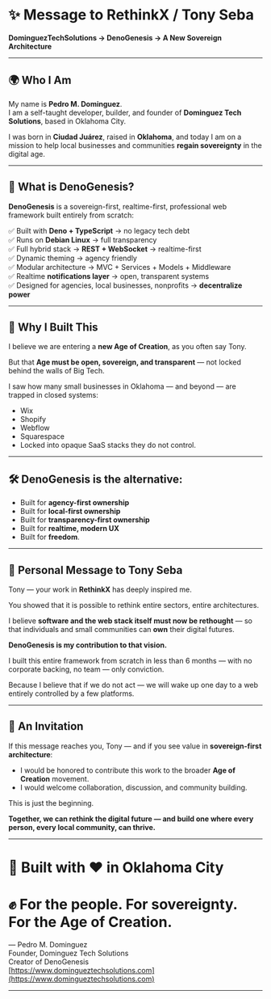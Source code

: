 # ✨ Message to RethinkX / Tony Seba  
**DominguezTechSolutions → DenoGenesis → A New Sovereign Architecture**

---

## 🌍 Who I Am

My name is **Pedro M. Dominguez**.  
I am a self-taught developer, builder, and founder of **Dominguez Tech Solutions**, based in Oklahoma City.  

I was born in **Ciudad Juárez**, raised in **Oklahoma**, and today I am on a mission to help local businesses and communities **regain sovereignty** in the digital age.

---

## 🚀 What is DenoGenesis?

**DenoGenesis** is a sovereign-first, realtime-first, professional web framework built entirely from scratch:  

✅ Built with **Deno + TypeScript** → no legacy tech debt  
✅ Runs on **Debian Linux** → full transparency  
✅ Full hybrid stack → **REST + WebSocket** → realtime-first  
✅ Dynamic theming → agency friendly  
✅ Modular architecture → MVC + Services + Models + Middleware  
✅ Realtime **notifications layer** → open, transparent systems  
✅ Designed for agencies, local businesses, nonprofits → **decentralize power**

---

## 🌟 Why I Built This

I believe we are entering a **new Age of Creation**, as you often say Tony.

But that **Age must be open, sovereign, and transparent** — not locked behind the walls of Big Tech.

I saw how many small businesses in Oklahoma — and beyond — are trapped in closed systems:

- Wix  
- Shopify  
- Webflow  
- Squarespace  
- Locked into opaque SaaS stacks they do not control.

---

## 🛠️ DenoGenesis is the alternative:

- Built for **agency-first ownership**  
- Built for **local-first ownership**  
- Built for **transparency-first ownership**  
- Built for **realtime, modern UX**  
- Built for **freedom**.

---

## 💬 Personal Message to Tony Seba

Tony — your work in **RethinkX** has deeply inspired me.

You showed that it is possible to rethink entire sectors, entire architectures.

I believe **software and the web stack itself must now be rethought** — so that individuals and small communities can **own** their digital futures.

**DenoGenesis is my contribution to that vision.**

I built this entire framework from scratch in less than 6 months — with no corporate backing, no team — only conviction.

Because I believe that if we do not act — we will wake up one day to a web entirely controlled by a few platforms.

---

## 🤝 An Invitation

If this message reaches you, Tony — and if you see value in **sovereign-first architecture**:

- I would be honored to contribute this work to the broader **Age of Creation** movement.  
- I would welcome collaboration, discussion, and community building.

This is just the beginning.

**Together, we can rethink the digital future — and build one where every person, every local community, can thrive.**

---

# 🌟 Built with ❤️ in Oklahoma City  
# ✊ For the people. For sovereignty. For the Age of Creation.

— Pedro M. Dominguez  
Founder, Dominguez Tech Solutions  
Creator of DenoGenesis  
[https://www.domingueztechsolutions.com](https://www.domingueztechsolutions.com)

---